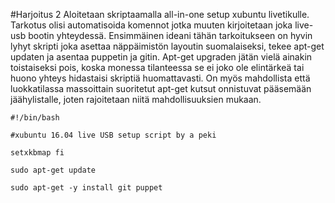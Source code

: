 #Harjoitus 2
Aloitetaan skriptaamalla all-in-one setup xubuntu livetikulle. Tarkotus olisi automatisoida komennot jotka muuten kirjoitetaan joka live-usb bootin yhteydessä. Ensimmäinen ideani tähän tarkoitukseen on hyvin lyhyt skripti joka asettaa näppäimistön layoutin suomalaiseksi, tekee apt-get updaten ja asentaa puppetin ja gitin. Apt-get upgraden jätän vielä ainakin toistaiseksi pois, koska monessa tilanteessa se ei joko ole elintärkeä tai huono yhteys hidastaisi skriptiä huomattavasti. On myös mahdollista että luokkatilassa massoittain suoritetut apt-get kutsut onnistuvat pääsemään jäähylistalle, joten rajoitetaan niitä mahdollisuuksien mukaan.
~~~~
#!/bin/bash

#xubuntu 16.04 live USB setup script by a peki

setxkbmap fi

sudo apt-get update

sudo apt-get -y install git puppet
~~~~
